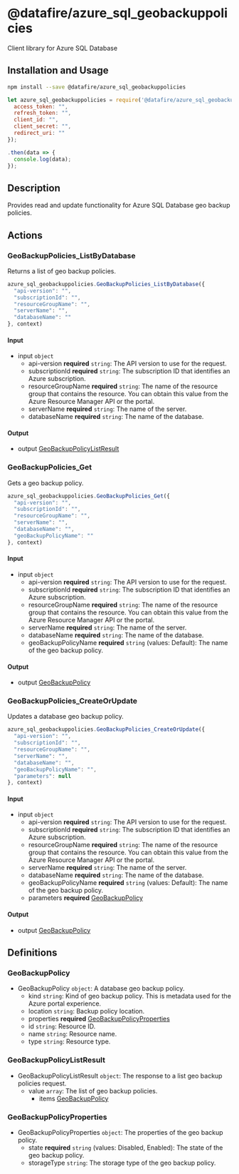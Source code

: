 # @datafire/azure_sql_geobackuppolicies

Client library for Azure SQL Database

## Installation and Usage
```bash
npm install --save @datafire/azure_sql_geobackuppolicies
```
```js
let azure_sql_geobackuppolicies = require('@datafire/azure_sql_geobackuppolicies').create({
  access_token: "",
  refresh_token: "",
  client_id: "",
  client_secret: "",
  redirect_uri: ""
});

.then(data => {
  console.log(data);
});
```

## Description

Provides read and update functionality for Azure SQL Database geo backup policies.

## Actions

### GeoBackupPolicies_ListByDatabase
Returns a list of geo backup policies.


```js
azure_sql_geobackuppolicies.GeoBackupPolicies_ListByDatabase({
  "api-version": "",
  "subscriptionId": "",
  "resourceGroupName": "",
  "serverName": "",
  "databaseName": ""
}, context)
```

#### Input
* input `object`
  * api-version **required** `string`: The API version to use for the request.
  * subscriptionId **required** `string`: The subscription ID that identifies an Azure subscription.
  * resourceGroupName **required** `string`: The name of the resource group that contains the resource. You can obtain this value from the Azure Resource Manager API or the portal.
  * serverName **required** `string`: The name of the server.
  * databaseName **required** `string`: The name of the database.

#### Output
* output [GeoBackupPolicyListResult](#geobackuppolicylistresult)

### GeoBackupPolicies_Get
Gets a geo backup policy.


```js
azure_sql_geobackuppolicies.GeoBackupPolicies_Get({
  "api-version": "",
  "subscriptionId": "",
  "resourceGroupName": "",
  "serverName": "",
  "databaseName": "",
  "geoBackupPolicyName": ""
}, context)
```

#### Input
* input `object`
  * api-version **required** `string`: The API version to use for the request.
  * subscriptionId **required** `string`: The subscription ID that identifies an Azure subscription.
  * resourceGroupName **required** `string`: The name of the resource group that contains the resource. You can obtain this value from the Azure Resource Manager API or the portal.
  * serverName **required** `string`: The name of the server.
  * databaseName **required** `string`: The name of the database.
  * geoBackupPolicyName **required** `string` (values: Default): The name of the geo backup policy.

#### Output
* output [GeoBackupPolicy](#geobackuppolicy)

### GeoBackupPolicies_CreateOrUpdate
Updates a database geo backup policy.


```js
azure_sql_geobackuppolicies.GeoBackupPolicies_CreateOrUpdate({
  "api-version": "",
  "subscriptionId": "",
  "resourceGroupName": "",
  "serverName": "",
  "databaseName": "",
  "geoBackupPolicyName": "",
  "parameters": null
}, context)
```

#### Input
* input `object`
  * api-version **required** `string`: The API version to use for the request.
  * subscriptionId **required** `string`: The subscription ID that identifies an Azure subscription.
  * resourceGroupName **required** `string`: The name of the resource group that contains the resource. You can obtain this value from the Azure Resource Manager API or the portal.
  * serverName **required** `string`: The name of the server.
  * databaseName **required** `string`: The name of the database.
  * geoBackupPolicyName **required** `string` (values: Default): The name of the geo backup policy.
  * parameters **required** [GeoBackupPolicy](#geobackuppolicy)

#### Output
* output [GeoBackupPolicy](#geobackuppolicy)



## Definitions

### GeoBackupPolicy
* GeoBackupPolicy `object`: A database geo backup policy.
  * kind `string`: Kind of geo backup policy.  This is metadata used for the Azure portal experience.
  * location `string`: Backup policy location.
  * properties **required** [GeoBackupPolicyProperties](#geobackuppolicyproperties)
  * id `string`: Resource ID.
  * name `string`: Resource name.
  * type `string`: Resource type.

### GeoBackupPolicyListResult
* GeoBackupPolicyListResult `object`: The response to a list geo backup policies request.
  * value `array`: The list of geo backup policies.
    * items [GeoBackupPolicy](#geobackuppolicy)

### GeoBackupPolicyProperties
* GeoBackupPolicyProperties `object`: The properties of the geo backup policy.
  * state **required** `string` (values: Disabled, Enabled): The state of the geo backup policy.
  * storageType `string`: The storage type of the geo backup policy.


